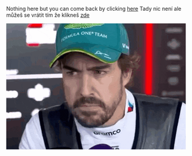 Nothing here but you can come back by clicking [here](https://muf1k.github.io)
Tady nic není ale můžeš se vrátit tím že klikneš [zde](https://muf1k.github.io)



![image alt](https://github.com/Muf1k/about/blob/21535174537c1366c06a0e50ad434689c96a351d/fernando-alonso-alonso.gif)

